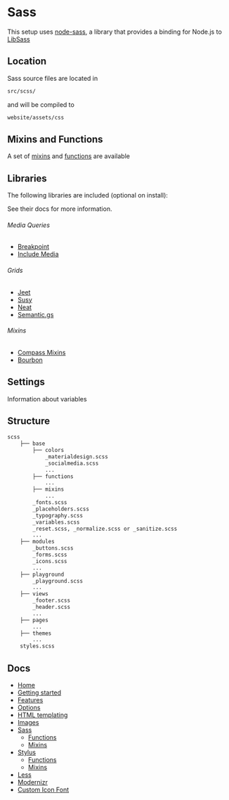 # Sass

This setup uses [node-sass](https://github.com/sass/node-sass), a library that provides a binding for Node.js to [LibSass](https://github.com/sass/libsass)

## Location

Sass source files are located in

```sh
src/scss/
```

and will be compiled to

```sh
website/assets/css
```

## Mixins and Functions
A set of [mixins](/docs/sass/mixins.md) and [functions](/docs/sass/functions.md) are available

## Libraries
The following libraries are included (optional on install):

See their docs for more information.

###### Media Queries
- [Breakpoint](http://breakpoint-sass.com/)
- [Include Media](https://github.com/Igosuki/compass-mixins)

###### Grids
- [Jeet](http://jeet.gs/)
- [Susy](http://susydocs.oddbird.net/en/latest/)
- [Neat](http://bourbon.io/)
- [Semantic.gs](https://tylertate.github.io/semantic.gs/)

###### Mixins
- [Compass Mixins](https://github.com/Igosuki/compass-mixins)
- [Bourbon](http://bourbon.io/)

## Settings
Information about variables


## Structure
```sh
scss
	├── base
		├── colors
			_materialdesign.scss
			_socialmedia.scss
			...
		├── functions
			...
	 	├── mixins
	 		...
	 	_fonts.scss
	 	_placeholders.scss
	 	_typography.scss
	 	_variables.scss
	 	_reset.scss, _normalize.scss or _sanitize.scss
		...
	├── modules
		_buttons.scss
		_forms.scss
		_icons.scss
		...
	├── playground
		_playground.scss
		...
	├── views
		_footer.scss
		_header.scss
		...
	├── pages
		...
	├── themes
		...
	styles.scss

```



## Docs

- [Home](/README.md)
- [Getting started](/docs/getting-started.md)
- [Features](/docs/features.md)
- [Options](/docs/options.md)
- [HTML templating](/docs/html)
- [Images](/docs/images.md)
- [Sass](/docs/sass/sass.md)
	- [Functions](/docs/sass/functions.md)
	- [Mixins](/docs/sass/mixins.md)
- [Stylus](/docs/stylus/stylus.md)
	- [Functions](/docs/stylus/functions.md)
	- [Mixins](/docs/stylus/mixins.md)
- [Less](/docs/less/less.md)
- [Modernizr](/docs/modernizr.md)
- [Custom Icon Font](/docs/custom-icon-font.md)
